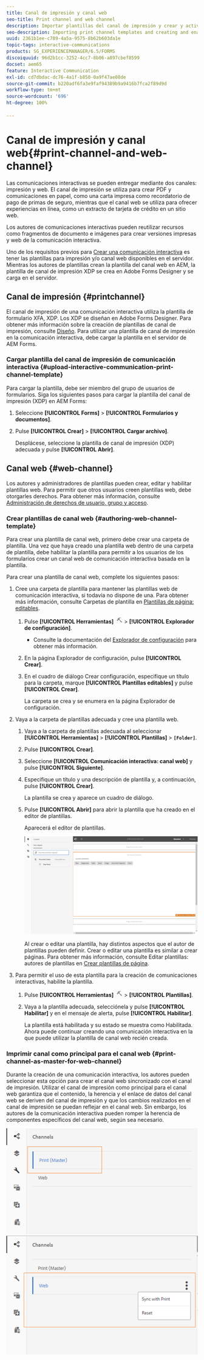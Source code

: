 ```yaml
---
title: Canal de impresión y canal web
seo-title: Print channel and web channel
description: Importar plantillas del canal de impresión y crear y activar plantillas del canal web
seo-description: Importing print channel templates and creating and enabling web channel templates
uuid: 2361b1ee-c789-4a5a-9575-8b62b603da1e
topic-tags: interactive-communications
products: SG_EXPERIENCEMANAGER/6.5/FORMS
discoiquuid: 96d2b1cc-3252-4cc7-8b06-a897cbef8599
docset: aem65
feature: Interactive Communication
exl-id: cd7dbdac-dc76-4a1f-b850-0a9f47ae08de
source-git-commit: b220adf6fa3e9faf94389b9a9416b7fca2f89d9d
workflow-type: tm+mt
source-wordcount: '696'
ht-degree: 100%

---
```


# Canal de impresión y canal web{#print-channel-and-web-channel}

Las comunicaciones interactivas se pueden entregar mediante dos canales: impresión y web. El canal de impresión se utiliza para crear PDF y comunicaciones en papel, como una carta impresa como recordatorio de pago de primas de seguro, mientras que el canal web se utiliza para ofrecer experiencias en línea, como un extracto de tarjeta de crédito en un sitio web.

Los autores de comunicaciones interactivas pueden reutilizar recursos como fragmentos de documento e imágenes para crear versiones impresas y web de la comunicación interactiva.

Uno de los requisitos previos para [Crear una comunicación interactiva](../../forms/using/create-interactive-communication.md) es tener las plantillas para impresión y/o canal web disponibles en el servidor. Mientras los autores de plantillas crean la plantilla del canal web en AEM, la plantilla de canal de impresión XDP se crea en Adobe Forms Designer y se carga en el servidor.

## Canal de impresión {#printchannel}

El canal de impresión de una comunicación interactiva utiliza la plantilla de formulario XFA, XDP. Los XDP se diseñan en Adobe Forms Designer. Para obtener más información sobre la creación de plantillas de canal de impresión, consulte [Diseño](../../forms/using/layout-design-details.md). Para utilizar una plantilla de canal de impresión en la comunicación interactiva, debe cargar la plantilla en el servidor de AEM Forms.

### Cargar plantilla del canal de impresión de comunicación interactiva {#upload-interactive-communication-print-channel-template}

Para cargar la plantilla, debe ser miembro del grupo de usuarios de formularios. Siga los siguientes pasos para cargar la plantilla del canal de impresión (XDP) en AEM Forms:

1. Seleccione **[!UICONTROL Forms]** > **[!UICONTROL Formularios y documentos]**.

1. Pulse **[!UICONTROL Crear]** > **[!UICONTROL Cargar archivo]**.

   Desplácese, seleccione la plantilla de canal de impresión (XDP) adecuada y pulse **[!UICONTROL Abrir]**.

## Canal web {#web-channel}

Los autores y administradores de plantillas pueden crear, editar y habilitar plantillas web. Para permitir que otros usuarios creen plantillas web, debe otorgarles derechos. Para obtener más información, consulte [Administración de derechos de usuario, grupo y acceso](/help/sites-administering/user-group-ac-admin.md).

### Crear plantillas de canal web {#authoring-web-channel-template}

Para crear una plantilla de canal web, primero debe crear una carpeta de plantilla. Una vez que haya creado una plantilla web dentro de una carpeta de plantilla, debe habilitar la plantilla para permitir a los usuarios de los formularios crear un canal web de comunicación interactiva basada en la plantilla.

Para crear una plantilla de canal web, complete los siguientes pasos:

1. Cree una carpeta de plantilla para mantener las plantillas web de comunicación interactiva, si todavía no dispone de una. Para obtener más información, consulte Carpetas de plantilla en [Plantillas de página: editables](/help/sites-developing/page-templates-editable.md).

   1. Pulse **[!UICONTROL Herramientas]** ![herramientas](assets/tools.png) > **[!UICONTROL Explorador de configuración]**.
      * Consulte la documentación del [Explorador de configuración](/help/sites-administering/configurations.md) para obtener más información.
   1. En la página Explorador de configuración, pulse **[!UICONTROL Crear]**.
   1. En el cuadro de diálogo Crear configuración, especifique un título para la carpeta, marque **[!UICONTROL Plantillas editables]** y pulse **[!UICONTROL Crear]**.

      La carpeta se crea y se enumera en la página Explorador de configuración.

1. Vaya a la carpeta de plantillas adecuada y cree una plantilla web.

   1. Vaya a la carpeta de plantillas adecuada al seleccionar **[!UICONTROL Herramientas]** > **[!UICONTROL Plantillas]** > **`[Folder]`**.
   1. Pulse **[!UICONTROL Crear]**.
   1. Seleccione **[!UICONTROL Comunicación interactiva: canal web]** y pulse **[!UICONTROL Siguiente]**.
   1. Especifique un título y una descripción de plantilla y, a continuación, pulse **[!UICONTROL Crear]**.

      La plantilla se crea y aparece un cuadro de diálogo.

   1. Pulse **[!UICONTROL Abrir]** para abrir la plantilla que ha creado en el editor de plantillas.

      Aparecerá el editor de plantillas.

      ![webchanneltemplate](assets/webchanneltemplate.png)

      Al crear o editar una plantilla, hay distintos aspectos que el autor de plantillas pueden definir. Crear o editar una plantilla es similar a crear páginas. Para obtener más información, consulte Editar plantillas: autores de plantillas en [Crear plantillas de página](/help/sites-authoring/templates.md).

1. Para permitir el uso de esta plantilla para la creación de comunicaciones interactivas, habilite la plantilla.

   1. Pulse **[!UICONTROL Herramientas]** ![herramientas](assets/tools.png) > **[!UICONTROL Plantillas]**.
   1. Vaya a la plantilla adecuada, selecciónela y pulse **[!UICONTROL Habilitar]** y en el mensaje de alerta, pulse **[!UICONTROL Habilitar]**.

      La plantilla está habilitada y su estado se muestra como Habilitada. Ahora puede continuar creando una comunicación interactiva en la que puede utilizar la plantilla de canal web recién creada.

### Imprimir canal como principal para el canal web {#print-channel-as-master-for-web-channel}

Durante la creación de una comunicación interactiva, los autores pueden seleccionar esta opción para crear el canal web sincronizado con el canal de impresión. Utilizar el canal de impresión como principal para el canal web garantiza que el contenido, la herencia y el enlace de datos del canal web se deriven del canal de impresión y que los cambios realizados en el canal de impresión se puedan reflejar en el canal web. Sin embargo, los autores de la comunicación interactiva pueden romper la herencia de componentes específicos del canal web, según sea necesario.

![Imprimir canal como principal](assets/create_ic_print_master_new.png) ![Canal web con canal de impresión como principal](assets/create_ic_print_master_web_new.png)
